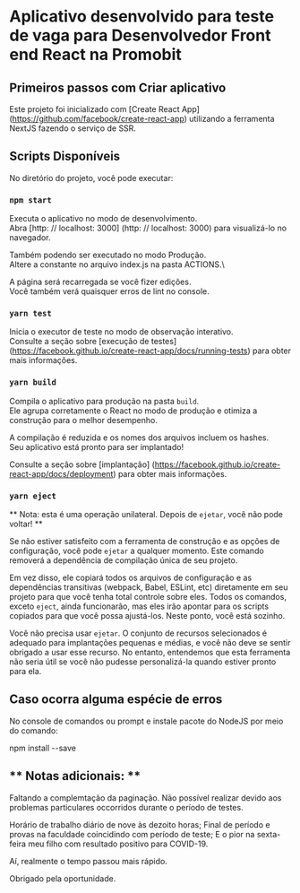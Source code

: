 # Aplicativo desenvolvido para teste de vaga para Desenvolvedor Front end React na Promobit

## Primeiros passos com Criar aplicativo

Este projeto foi inicializado com [Create React App] (https://github.com/facebook/create-react-app) utilizando a ferramenta NextJS fazendo o serviço de SSR.

## Scripts Disponíveis

No diretório do projeto, você pode executar:

### `npm start`

Executa o aplicativo no modo de desenvolvimento. \
Abra [http: // localhost: 3000] (http: // localhost: 3000) para visualizá-lo no navegador.

Também podendo ser executado no modo Produção. \
Altere a constante no arquivo index.js na pasta ACTIONS.\

A página será recarregada se você fizer edições. \
Você também verá quaisquer erros de lint no console.

### `yarn test`

Inicia o executor de teste no modo de observação interativo. \
Consulte a seção sobre [execução de testes] (https://facebook.github.io/create-react-app/docs/running-tests) para obter mais informações.

### `yarn build`

Compila o aplicativo para produção na pasta `build`. \
Ele agrupa corretamente o React no modo de produção e otimiza a construção para o melhor desempenho.

A compilação é reduzida e os nomes dos arquivos incluem os hashes. \
Seu aplicativo está pronto para ser implantado!

Consulte a seção sobre [implantação] (https://facebook.github.io/create-react-app/docs/deployment) para obter mais informações.

### `yarn eject`

** Nota: esta é uma operação unilateral. Depois de `ejetar`, você não pode voltar! **

Se não estiver satisfeito com a ferramenta de construção e as opções de configuração, você pode `ejetar` a qualquer momento. Este comando removerá a dependência de compilação única de seu projeto.

Em vez disso, ele copiará todos os arquivos de configuração e as dependências transitivas (webpack, Babel, ESLint, etc) diretamente em seu projeto para que você tenha total controle sobre eles. Todos os comandos, exceto `eject`, ainda funcionarão, mas eles irão apontar para os scripts copiados para que você possa ajustá-los. Neste ponto, você está sozinho.

Você não precisa usar `ejetar`. O conjunto de recursos selecionados é adequado para implantações pequenas e médias, e você não deve se sentir obrigado a usar esse recurso. No entanto, entendemos que esta ferramenta não seria útil se você não pudesse personalizá-la quando estiver pronto para ela.

## Caso ocorra alguma espécie de erros

No console de comandos ou prompt e instale pacote do NodeJS por meio do comando:

npm install --save

## ** Notas adicionais: **

Faltando a complemtação da paginação. Não possível realizar devido aos problemas particulares occorridos durante o período de testes.

Horário de trabalho diário de nove às dezoito horas;
Final de período e provas na faculdade coincidindo com período de teste;
E o pior na sexta-feira meu filho com resultado positivo para COVID-19.

Aí, realmente o tempo passou mais rápido.

Obrigado pela oportunidade.
